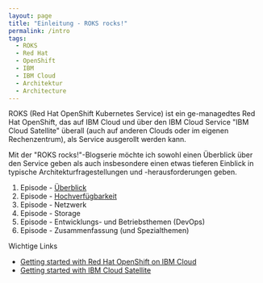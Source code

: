 ```yaml
---
layout: page
title: "Einleitung - ROKS rocks!"
permalink: /intro
tags:
  - ROKS
  - Red Hat
  - OpenShift
  - IBM
  - IBM Cloud
  - Architektur
  - Architecture
---
```


ROKS (Red Hat OpenShift Kubernetes Service) ist ein ge-managedtes Red Hat OpenShift, das auf IBM Cloud und über den IBM Cloud Service "IBM Cloud Satellite" überall (auch auf anderen Clouds oder im eigenen Rechenzentrum), als Service ausgerollt werden kann.

Mit der "ROKS rocks!"-Blogserie möchte ich sowohl einen Überblick über den Service geben als auch insbesondere einen etwas tieferen Einblick in typische Architekturfragestellungen und -herausforderungen geben.

1. Episode - [Überblick](./S1E1_overview.md)
2. Episode - [Hochverfügbarkeit](./S1E2_ha.md)
3. Episode - Netzwerk
4. Episode - Storage
5. Episode - Entwicklungs- und Betriebsthemen (DevOps)
6. Episode - Zusammenfassung (und Spezialthemen)

Wichtige Links
- [Getting started with Red Hat OpenShift on IBM Cloud](https://cloud.ibm.com/docs/openshift?topic=openshift-getting-started)
- [Getting started with IBM Cloud Satellite](https://cloud.ibm.com/docs/satellite?topic=satellite-getting-started)
